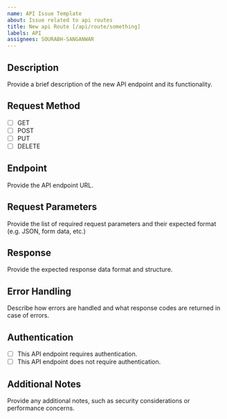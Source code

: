 ```yaml
---
name: API Issue Template
about: Issue related to api routes
title: New api Route [/api/route/something]
labels: API
assignees: SOURABH-SANGANWAR
---
```


## Description

Provide a brief description of the new API endpoint and its functionality.

## Request Method

- [ ] GET
- [ ] POST
- [ ] PUT
- [ ] DELETE

## Endpoint

Provide the API endpoint URL.

## Request Parameters

Provide the list of required request parameters and their expected format (e.g. JSON, form data, etc.)

## Response

Provide the expected response data format and structure.

## Error Handling

Describe how errors are handled and what response codes are returned in case of errors.

## Authentication

- [ ] This API endpoint requires authentication.
- [ ] This API endpoint does not require authentication.

## Additional Notes

Provide any additional notes, such as security considerations or performance concerns.

